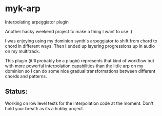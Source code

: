 # myk-arp
Interpolating arpeggiator plugin

Another hacky weekend project to make a thing I want to use :) 

I was enjoying using my dominion synth's arpeggiator to shift from chord to chord in different ways.
Then I ended up layering progressions up in audio on my multitrack. 

This plugin (it'll probably be a plugin) represents that kind of workflow but with more powerful interpolation capabilities than the little arp on my dominion so I can do some nice gradual transformations between different chords and patterns. 

## Status:

Working on low level tests for the interpolation code at the moment. Don't hold your breath as its a hobby project. 



